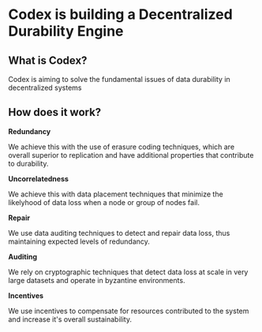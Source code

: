 # Codex is building a Decentralized Durability Engine

## What is Codex?

Codex is aiming to solve the fundamental issues of data durability in decentralized systems

## How does it work?

**Redundancy**

We achieve this with the use of erasure coding techniques, which are overall superior to replication and have additional properties that contribute to durability.

**Uncorrelatedness**

We achieve this with data placement techniques that minimize the likelyhood of data loss when a node or group of nodes fail.

**Repair**

We use data auditing techniques to detect and repair data loss, thus maintaining expected levels of redundancy.

**Auditing**

We rely on cryptographic techniques that detect data loss at scale in very large datasets and operate in byzantine environments.

**Incentives**

We use incentives to compensate for resources contributed to the system and increase it's overall sustainability.
